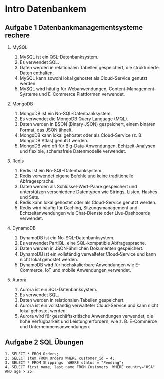 # Intro Datenbankem

## Aufgabe 1 Datenbankmanagementsysteme rechere

1. MySQL

    1. MySQL ist ein QSL-Datenbanksystem.
    2. Es verwendet SQL.
    3. Daten werden in relationalen Tabellen gespeichert, die strukturierte Daten enthalten.
    4. MySQL kann sowohl lokal gehostet als Cloud-Service genutzt werden.
    5. MySQL wird häufig für Webanwendungen, Content-Management-Systeme und E-Commerce Plattformen verwendet.

2. MongoDB

    1. MongoDB ist ein No-SQL-Datenbanksystem.
    2. Es verwendet die MongoDB Query Language (MQL).
    3. Daten werden in BSON (Binary JSON) gespeichert, einem binären Format, das JSON ähnelt.
    4. MongoDB kann lokal gehostet oder als Cloud-Service (z. B. MongoDB Atlas) genutzt werden.
    5. MongoDB wird oft für Big-Data-Anwendungen, Echtzeit-Analysen und flexible, schemafreie Datenmodelle verwendet.

3. Redis

    1. Redis ist ein No-SQL-Datenbanksystem.
    2. Redis verwendet eigene Befehle und keine traditionelle Abfragesprache.
    3. Daten werden als Schlüssel-Wert-Paare gespeichert und unterstützen verschiedene Datentypen wie Strings, Listen, Hashes und Sets.
    4. Redis kann lokal gehostet oder als Cloud-Service genutzt werden.
    5. Redis wird häufig für Caching, Sitzungsmanagement und Echtzeitanwendungen wie Chat-Dienste oder Live-Dashboards verwendet.

4. DynamoDB

    1. DynamoDB ist ein No-SQL-Datenbanksystem.
    2. Es verwendet PartiQL, eine SQL-kompatible Abfragesprache.
    3. Daten werden in JSON-ähnlichen Dokumenten gespeichert.
    4. DynamoDB ist ein vollständig verwalteter Cloud-Service und kann nicht lokal gehostet werden.
    5. DynamoDB wird für hochskalierbare Anwendungen wie E-Commerce, IoT und mobile Anwendungen verwendet.

5. Aurora

    1. Aurora ist ein SQL-Datenbanksystem.
    2. Es verwendet SQL.
    3. Daten werden in relationalen Tabellen gespeichert.
    4. Aurora ist ein vollständig verwalteter Cloud-Service und kann nicht lokal gehostet werden.
    5. Aurora wird für geschäftskritische Anwendungen verwendet, die hohe Verfügbarkeit und Leistung erfordern, wie z. B. E-Commerce und Unternehmensanwendungen.

## Aufgabe 2 SQL Übungen

    1. SELECT * FROM Orders;
    2. SELECT Item FROM Orders WHERE customer_id = 4;
    3. SELECT * FROM Shippings  WHERE status = "Pending";
    4. SELECT first_name, last_name FROM Customers  WHERE country="USA" AND age > 25;
